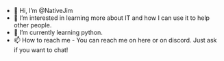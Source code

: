 - 👋 Hi, I’m @NativeJim
- 👀 I’m interested in learning more about IT and how I can use it to help other people.
- 🌱 I’m currently learning python.
- 📫 How to reach me - You can reach me on here or on discord. Just ask if you want to chat!

<!---
NativeJim/NativeJim is a ✨ special ✨ repository because its `README.md` (this file) appears on your GitHub profile.
You can click the Preview link to take a look at your changes.
--->
